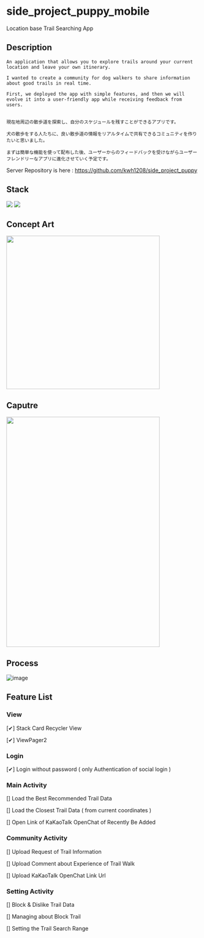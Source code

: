 # side_project_puppy_mobile

Location base Trail Searching App

## Description

```
An application that allows you to explore trails around your current location and leave your own itinerary.

I wanted to create a community for dog walkers to share information about good trails in real time.

First, we deployed the app with simple features, and then we will evolve it into a user-friendly app while receiving feedback from users.


現在地周辺の散歩道を探索し、自分のスケジュールを残すことができるアプリです。

犬の散歩をする人たちに、良い散歩道の情報をリアルタイムで共有できるコミュニティを作りたいと思いました。

まずは簡単な機能を使って配布した後、ユーザーからのフィードバックを受けながらユーザーフレンドリーなアプリに進化させていく予定です。
```

Server Repository is here : https://github.com/kwh1208/side_project_puppy

## Stack
<img src="https://img.shields.io/badge/Kotlin-7F52FF?style=for-the-badge&logo=Kotlin&logoColor=white">
<img src="https://img.shields.io/badge/Spring-6DB33F?style=for-the-badge&logo=Spring&logoColor=white">


## Concept Art

<img src = "https://user-images.githubusercontent.com/108061510/227149072-93a51a1d-08df-49b9-88c2-65a7159fddc4.png" width="400" height="400">

## Caputre

<img src = "https://user-images.githubusercontent.com/108061510/227445147-f77c7be4-b129-4717-97a8-7f0d245b0792.gif" width="400" height="600">


## Process

![image](https://user-images.githubusercontent.com/108061510/227702302-d800c423-30b1-4884-bbf1-abe3af829967.png)


## Feature List

### View
[✔] Stack Card Recycler View

[✔] ViewPager2

### Login

[✔] Login without password ( only Authentication of social login )

### Main Activity

[] Load the Best Recommended Trail Data

[] Load the Closest Trail Data ( from current coordinates )

[] Open Link of KaKaoTalk OpenChat of Recently Be Added

### Community Activity

[] Upload Request of Trail Information

[] Upload Comment about Experience of Trail Walk

[] Upload KaKaoTalk OpenChat Link Url

### Setting Activity

[] Block & Dislike Trail Data

[] Managing about Block Trail

[] Setting the Trail Search Range

